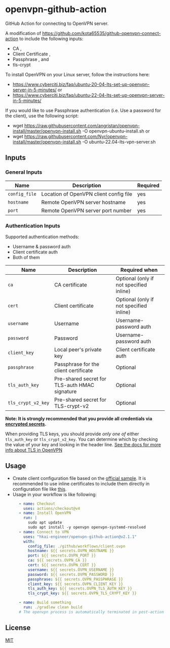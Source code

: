 # openvpn-github-action

GitHub Action for connecting to OpenVPN server.

A modification of https://github.com/kota65535/github-openvpn-connect-action to include the following inputs:
- CA <ca>, 
- Client Certificate <cert>, 
- Passphrase <askpass>, and 
- tls-crypt <tls-crypt>

To install OpenVPN on your Linux server, follow the instructions here:
- https://www.cyberciti.biz/faq/ubuntu-20-04-lts-set-up-openvpn-server-in-5-minutes/ or
- https://www.cyberciti.biz/faq/ubuntu-22-04-lts-set-up-openvpn-server-in-5-minutes/
  
If you would like to use Passphrase authentication (i.e. Use a password for the client), use the following script:
- wget https://raw.githubusercontent.com/angristan/openvpn-install/master/openvpn-install.sh -O openvpn-ubuntu-install.sh or 
- wget https://raw.githubusercontent.com/Nyr/openvpn-install/master/openvpn-install.sh -O ubuntu-22.04-lts-vpn-server.sh

## Inputs

### General Inputs

| Name          | Description                            | Required |
|---------------|----------------------------------------|----------|
| `config_file` | Location of OpenVPN client config file | yes      |
| `hostname`    | Remote OpenVPN server hostname         | yes      |
| `port`        | Remote OpenVPN server port number      | yes      |

### Authentication Inputs

Supported authentication methods:

- Username & password auth
- Client certificate auth
- Both of them

| Name               | Description                                   | Required when                           | 
|--------------------|-----------------------------------------------|-----------------------------------------|
| `ca`               | CA certificate                                | Optional (only if not specified inline) |
| `cert`             | Client certificate                            | Optional (only if not specified inline) |
| `username`         | Username                                      | Username-password auth                  |
| `password`         | Password                                      | Username-password auth                  |
| `client_key`       | Local peer's private key                      | Client certificate auth                 |
| `passphrase`       | Passphrase for the client certificate         | Optional                                |
| `tls_auth_key`     | Pre-shared secret for TLS-auth HMAC signature | Optional                                |
| `tls_crypt_v2_key` | Pre-shared secret for TLS-crypt-v2            | Optional                                |


**Note: It is strongly recommended that you provide all credentials
via [encrypted secrets](https://docs.github.com/en/actions/security-guides/encrypted-secrets).**

When providing TLS keys, you should provide *only one of* either `tls_auth_key` or `tls_crypt_v2_key`.
You can determine which by checking the value of your key and looking in the header line. 
[See the docs for more info about TLS in OpenVPN](https://openvpn.net/vpn-server-resources/tls-control-channel-security-in-openvpn-access-server)

## Usage

- Create client configuration file based on
  the [official sample](https://github.com/OpenVPN/openvpn/blob/master/sample/sample-config-files/client.conf). It is
  recommended to use inline certificates to include them directly in configuration file
  like [this](https://github.com/hkai-engineer/openvpn-github-action/tree/master/.github/workflows/client.ovpn).
- Usage in your workflow is like following:

```yaml
      - name: Checkout
        uses: actions/checkout@v4
      - name: Install OpenVPN
        run: |
          sudo apt update
          sudo apt install -y openvpn openvpn-systemd-resolved
      - name: Connect to VPN
        uses: "hkai-engineer/openvpn-github-action@v2.1.1"
        with:
          config_file: ./github/workflows/client.ovpn
          hostname: ${{ secrets.OVPN_HOSTNAME }}
          port: ${{ secrets.OVPN_PORT }}
          ca: ${{ secrets.OVPN_CA }}
          cert: ${{ secrets.OVPN_CERT }}
          username: ${{ secrets.OVPN_USERNAME }}
          password: ${{ secrets.OVPN_PASSWORD }}
          passphrase: ${{ secrets.OVPN_PASSPHRASE }}
          client_key: ${{ secrets.OVPN_CLIENT_KEY }}
          tls_auth_key: ${{ secrets.OVPN_TLS_AUTH_KEY }}
          tls_crypt_key: ${{ secrets.OVPN_TLS_CRYPT_KEY }}

      - name: Build something
        run: ./gradlew clean build
      # The openvpn process is automatically terminated in post-action phase
```

## License

[MIT](LICENSE)
